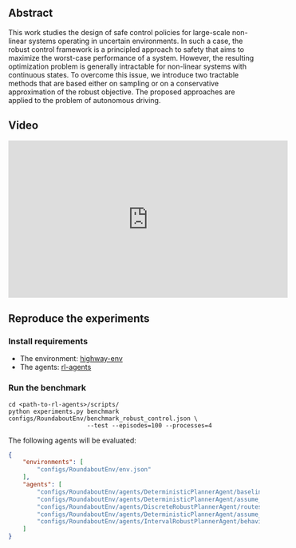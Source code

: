 ## Abstract

This work studies the design of safe control policies for large-scale non-linear systems operating in uncertain environments. In such a case, the robust control framework is a principled approach to safety that aims to maximize the worst-case performance of a system. However, the resulting optimization problem is generally intractable for non-linear systems with continuous states. To overcome this issue, we introduce two tractable methods that are based either on sampling or on a conservative approximation of the robust objective. The proposed approaches are applied to the problem of autonomous driving.

## Video

<p align="center"><iframe width="560" height="315" src="https://www.youtube.com/embed/8khqd3BJo0A" frameborder="0" allow="autoplay; encrypted-media" allowfullscreen></iframe></p>

## Reproduce the experiments

### Install requirements

* The environment: [highway-env](https://github.com/eleurent/highway-env)
* The agents: [rl-agents](https://github.com/eleurent/rl-agents)

### Run the benchmark

```shell
cd <path-to-rl-agents>/scripts/
python experiments.py benchmark configs/RoundaboutEnv/benchmark_robust_control.json \
                      --test --episodes=100 --processes=4
```

The following agents will be evaluated:
```json
{
    "environments": [
        "configs/RoundaboutEnv/env.json"
    ],
    "agents": [
        "configs/RoundaboutEnv/agents/DeterministicPlannerAgent/baseline.json",
        "configs/RoundaboutEnv/agents/DeterministicPlannerAgent/assume_random_route.json",
        "configs/RoundaboutEnv/agents/DiscreteRobustPlannerAgent/routes.json",
        "configs/RoundaboutEnv/agents/DeterministicPlannerAgent/assume_random_behaviour.json",
        "configs/RoundaboutEnv/agents/IntervalRobustPlannerAgent/behaviours.json"
    ]
}
```
